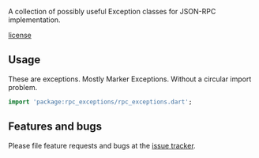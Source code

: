 A collection of possibly useful Exception classes for JSON-RPC implementation.

[license][license]

[license]: https://github.com/jwashin/rpc_exceptions/blob/master/LICENSE

## Usage

These are exceptions. Mostly Marker Exceptions. Without a circular import problem.

```dart
import 'package:rpc_exceptions/rpc_exceptions.dart';

```

## Features and bugs

Please file feature requests and bugs at the [issue tracker][tracker].

[tracker]: https://github.com/jwashin/rpc_exceptions
